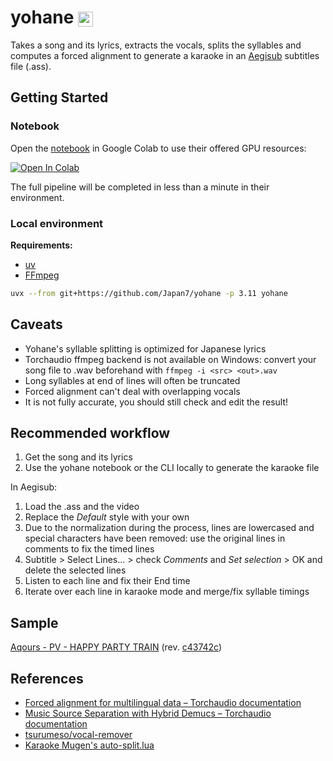 # yohane <img src="https://hikari.butaishoujo.moe/p/06bfbaf3/680954239740411973.png" height="24px" width="24px" style="display:inline;object-fit:contain;vertical-align:middle" >

Takes a song and its lyrics, extracts the vocals, splits the syllables and computes a forced alignment to generate a karaoke in an [Aegisub](https://aegisub.org) subtitles file (.ass).

## Getting Started

### Notebook

Open the [notebook](notebook/yohane.ipynb) in Google Colab to use their offered GPU resources:

<a target="_blank" href="https://colab.research.google.com/github/Japan7/yohane/blob/main/notebook/yohane.ipynb">
  <img src="https://colab.research.google.com/assets/colab-badge.svg" alt="Open In Colab"/>
</a>

The full pipeline will be completed in less than a minute in their environment.

### Local environment

**Requirements:**

- [uv](https://github.com/astral-sh/uv)
- [FFmpeg](https://ffmpeg.org)

```sh
uvx --from git+https://github.com/Japan7/yohane -p 3.11 yohane
```

## Caveats

- Yohane's syllable splitting is optimized for Japanese lyrics
- Torchaudio ffmpeg backend is not available on Windows: convert your song file to .wav beforehand with `ffmpeg -i <src> <out>.wav`
- Long syllables at end of lines will often be truncated
- Forced alignment can't deal with overlapping vocals
- It is not fully accurate, you should still check and edit the result!

## Recommended workflow

1. Get the song and its lyrics
2. Use the yohane notebook or the CLI locally to generate the karaoke file

In Aegisub:

1. Load the .ass and the video
2. Replace the _Default_ style with your own
3. Due to the normalization during the process, lines are lowercased and special characters have been removed: use the original lines in comments to fix the timed lines
4. Subtitle > Select Lines… > check _Comments_ and _Set selection_ > OK and delete the selected lines
5. Listen to each line and fix their End time
6. Iterate over each line in karaoke mode and merge/fix syllable timings

## Sample

[Aqours - PV - HAPPY PARTY TRAIN](https://hikari.butaishoujo.moe/v/9a11c0b1/Aqours%20-%20PV%20-%20HAPPY%20PARTY%20TRAIN.mp4) (rev. [c43742c](https://github.com/Japan7/yohane/commit/c43742c1eb2ce9a86089a8d1b5fdc1fad458a91e))

## References

- [Forced alignment for multilingual data – Torchaudio documentation](https://pytorch.org/audio/stable/tutorials/forced_alignment_for_multilingual_data_tutorial.html)
- [Music Source Separation with Hybrid Demucs – Torchaudio documentation](https://pytorch.org/audio/2.1.0/tutorials/hybrid_demucs_tutorial.html)
- [tsurumeso/vocal-remover](https://github.com/tsurumeso/vocal-remover)
- [Karaoke Mugen's auto-split.lua](https://docs.karaokes.moe/aegisub/auto-split.lua)

